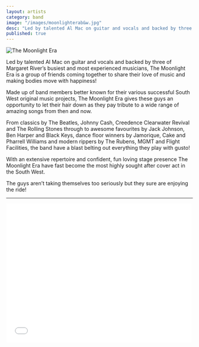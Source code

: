 ```yaml
---
layout: artists
category: band
image: "/images/moonlighterab&w.jpg"
desc: "Led by talented Al Mac on guitar and vocals and backed by three of Margaret River’s busiest and most experienced musicians, The Moonlight Era is a group of friends coming together to share their love of music and making bodies move with happiness!"
published: true
---
```



![The Moonlight Era]({{site.baseurl}}/images/mle.jpg)

Led by talented Al Mac on guitar and vocals and backed by three of Margaret River’s busiest and most experienced musicians, The Moonlight Era is a group of friends coming together to share their love of music and making bodies move with happiness!

Made up of band members better known for their various successful South West original music projects, The Moonlight Era gives these guys an opportunity to let their hair down as they pay tribute to a wide range of amazing songs from then and now.

From classics by The Beatles, Johnny Cash, Creedence Clearwater Revival and The Rolling Stones through to awesome favourites by Jack Johnson, Ben Harper and Black Keys, dance floor winners by Jamorique, Cake and Pharrell Williams and modern rippers by The Rubens, MGMT and Flight Facilities, the band have a blast belting out everything they play with gusto!

With an extensive repertoire and confident, fun loving stage presence The Moonlight Era have fast become the most highly sought after cover act in the South West.

The guys aren’t taking themselves too seriously but they sure are enjoying the ride!

----

<iframe src="//player.vimeo.com/video/110802559" width="500" height="375" frameborder="0" webkitallowfullscreen mozallowfullscreen allowfullscreen></iframe>
